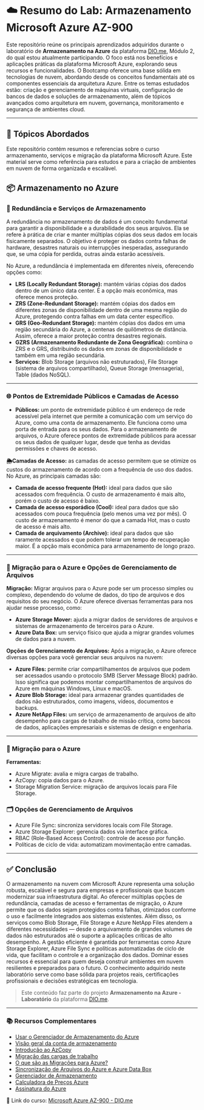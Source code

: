 # ☁️ Resumo do Lab: Armazenamento Microsoft Azure AZ-900
Este repositório reúne os principais aprendizados adquiridos durante o laboratório de **Armazenamento na Azure** da plataforma [DIO.me](https://web.dio.me), Módulo 2, do qual estou atualmente participando. O foco está nos benefícios e aplicações práticas da plataforma Microsoft Azure, explorando seus recursos e funcionalidades. O Bootcamp oferece uma base sólida em tecnologias de nuvem, abordando desde os conceitos fundamentais até os componentes essenciais da arquitetura Azure.
Entre os temas estudados estão: criação e gerenciamento de máquinas virtuais, configuração de bancos de dados e soluções de armazenamento, além de tópicos avançados como arquitetura em nuvem, governança, monitoramento e segurança de ambientes cloud.

---

## 📘 Tópicos Abordados
Este repositório contém resumos e referencias sobre o curso armazenamento, serviços e migração da plataforma Microsoft Azure. 
Este material serve como referência para estudos e para a criação de ambientes em nuvem de forma organizada e escalável.

## 📦 Armazenamento no Azure

### 🔁 Redundância e Serviços de Armazenamento

A redundância no armazenamento de dados é um conceito fundamental para garantir a disponibilidade e a durabilidade dos seus arquivos. Ela se refere à prática de criar e manter múltiplas cópias dos seus dados em locais fisicamente separados. O objetivo é proteger os dados contra falhas de hardware, desastres naturais ou interrupções inesperadas, assegurando que, se uma cópia for perdida, outras ainda estarão acessíveis.

No Azure, a redundância é implementada em diferentes níveis, oferecendo opções como:

- **LRS (Locally Redundant Storage):** mantém várias cópias dos dados dentro de um único data center. É a opção mais econômica, mas oferece menos proteção.
- **ZRS (Zone-Redundant Storage):** mantém cópias dos dados em diferentes zonas de disponibilidade dentro de uma mesma região do Azure, protegendo contra falhas em um data center específico.
- **GRS (Geo-Redundant Storage):** mantém cópias dos dados em uma região secundária do Azure, a centenas de quilômetros de distância. Assim, oferece a maior proteção contra desastres regionais.
- **GZRS (Armazenamento Redundante de Zona Geográfica):** combina o ZRS e o GRS, distribuindo os dados em zonas de disponibilidade e também em uma região secundária.
- **Serviços:** Blob Storage (arquivos não estruturados), File Storage (sistema de arquivos compartilhado), Queue Storage (mensageria), Table (dados NoSQL).

---

### 🌐 Pontos de Extremidade Públicos e Camadas de Acesso

- **Públicos:** um ponto de extremidade público é um endereço de rede acessível pela internet que permite a comunicação com um serviço do Azure, como uma conta de armazenamento. Ele funciona como uma porta de entrada para os seus dados. Para o armazenamento de arquivos, o Azure oferece pontos de extremidade públicos para acessar os seus dados de qualquer lugar, desde que tenha as devidas permissões e chaves de acesso.

**🌦️Camadas de Acesso:** as camadas de acesso permitem que se otimize os custos do armazenamento de acordo com a frequência de uso dos dados. No Azure, as principais camadas são:

- **Camada de acesso frequente (Hot):** ideal para dados que são acessados com frequência. O custo de armazenamento é mais alto, porém o custo de acesso é baixo.
- **Camada de acesso esporádico (Cool):** ideal para dados que são acessados com pouca frequência (pelo menos uma vez por mês). O custo de armazenamento é menor do que a camada Hot, mas o custo de acesso é mais alto.
- **Camada de arquivamento (Archive):** ideal para dados que são raramente acessados e que podem tolerar um tempo de recuperação maior. É a opção mais econômica para armazenamento de longo prazo.

---

### 🔖 Migração para o Azure e Opções de Gerenciamento de Arquivos

**Migração:** Migrar arquivos para o Azure pode ser um processo simples ou complexo, dependendo do volume de dados, do tipo de arquivos e dos requisitos do seu negócio. O Azure oferece diversas ferramentas para nos ajudar nesse processo, como:

- **Azure Storage Mover:** ajuda a migrar dados de servidores de arquivos e sistemas de armazenamento de terceiros para o Azure.
- **Azure Data Box:** um serviço físico que ajuda a migrar grandes volumes de dados para a nuvem.

**Opções de Gerenciamento de Arquivos:** Após a migração, o Azure oferece diversas opções para você gerenciar seus arquivos na nuvem:

- **Azure Files:** permite criar compartilhamentos de arquivos que podem ser acessados usando o protocolo SMB (Server Message Block) padrão. Isso significa que podemos montar compartilhamentos de arquivos do Azure em máquinas Windows, Linux e macOS.
- **Azure Blob Storage:** ideal para armazenar grandes quantidades de dados não estruturados, como imagens, vídeos, documentos e backups.
- **Azure NetApp Files:** um serviço de armazenamento de arquivos de alto desempenho para cargas de trabalho de missão crítica, como bancos de dados, aplicações empresariais e sistemas de design e engenharia.

---

### 🚀 Migração para o Azure

**Ferramentas:**

- Azure Migrate: avalia e migra cargas de trabalho.
- AzCopy: copia dados para o Azure.
- Storage Migration Service: migração de arquivos locais para File Storage.

### 🗂️ Opções de Gerenciamento de Arquivos

- Azure File Sync: sincroniza servidores locais com File Storage.
- Azure Storage Explorer: gerencia dados via interface gráfica.
- RBAC (Role-Based Access Control): controle de acesso por função.
- Políticas de ciclo de vida: automatizam movimentação entre camadas.

---
## ✅ Conclusão

O armazenamento na nuvem com Microsoft Azure representa uma solução robusta, escalável e segura para empresas e profissionais que buscam modernizar sua infraestrutura digital.
Ao oferecer múltiplas opções de redundância, camadas de acesso e ferramentas de migração, o Azure permite que os dados sejam protegidos contra falhas, otimizados conforme o uso e facilmente integrados aos sistemas existentes.
Além disso, os serviços como Blob Storage, File Storage e Azure NetApp Files atendem a diferentes necessidades — desde o arquivamento de grandes volumes de dados não estruturados até o suporte a aplicações críticas de alto desempenho. 
A gestão eficiente é garantida por ferramentas como Azure Storage Explorer, Azure File Sync e políticas automatizadas de ciclo de vida, que facilitam o controle e a organização dos dados.
Dominar esses recursos é essencial para quem deseja construir ambientes em nuvem resilientes e preparados para o futuro. O conhecimento adquirido neste laboratório serve como base sólida para projetos reais, certificações profissionais e decisões estratégicas em tecnologia.

> Este conteúdo faz parte do projeto **Armazenamento na Azure - Laboratório** da plataforma [DIO.me](https://web.dio.me).

---
 
### 📚 Recursos Complementares
- [Usar o Gerenciador de Armazenamento do Azure](https://learn.microsoft.com/pt-br/azure/storage/blobs/quickstart-storage-explorer)
- [Visão geral da conta de armazenamento](https://learn.microsoft.com/pt-br/azure/storage/common/storage-account-overview?toc=%2Fazure%2Fstorage%2Fblobs%2Ftoc.json&bc=%2Fazure%2Fstorage%2Fblobs%2Fbreadcrumb%2Ftoc.json)
- [Introdução ao AzCopy](https://learn.microsoft.com/pt-br/azure/storage/common/storage-use-azcopy-v10?toc=%2Fazure%2Fstorage%2Ffiles%2Ftoc.json&tabs=dnf)
- [Migração das cargas de trabalho](https://azure.microsoft.com/pt-br/pricing/purchase-options/azure-account?icid=azure-migrate#tabs-pill-bar-ocea03_tab4)
- [O que são as Migrações para Azure?](https://learn.microsoft.com/pt-br/azure/migrate/migrate-services-overview?view=migrate-classic)
- [Sincronização de Arquivos do Azure e Azure Data Box](https://learn.microsoft.com/pt-br/azure/storage/files/storage-files-migration-server-hybrid-databox)
- [Gerenciador de Armazenamento](https://azure.microsoft.com/pt-br/products/storage/storage-explorer/?msockid=0a879c916bf366861df88afa6a98670a)
- [Calculadora de Preços Azure](https://azure.microsoft.com/pt-br/pricing/calculator/?ef_id=_k_EAIaIQobChMI14z7o_fWjwMVc0FIAB3PYQApEAAYASACEgLE-fD_BwE_k_&OCID=AIDcmmzmnb0182_SEM__k_EAIaIQobChMI14z7o_fWjwMVc0FIAB3PYQApEAAYASACEgLE-fD_BwE_k_&gad_source=1&gad_campaignid=1635078708&gbraid=0AAAAADcJh_s0nlhmSLvv4COb6oAkGNm0s&gclid=EAIaIQobChMI14z7o_fWjwMVc0FIAB3PYQApEAAYASACEgLE-fD_BwE)
- [Assinatura do Azure](https://learn.microsoft.com/pt-br/azure/azure-resource-manager/management/azure-subscription-service-limits)
  
📎 Link do curso: [Microsoft Azure AZ-900 - DIO.me](https://web.dio.me/track/microsoft-azure-az-900)
